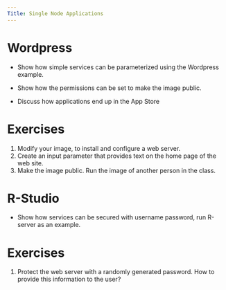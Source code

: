 ```yaml
---
Title: Single Node Applications
---
```


# Wordpress

* Show how simple services can be parameterized using the Wordpress
  example.

* Show how the permissions can be set to make the image public. 

* Discuss how applications end up in the App Store

# Exercises

  1. Modify your image, to install and configure a web server.
  2. Create an input parameter that provides text on the home page of
     the web site. 
  3. Make the image public.  Run the image of another person in the
     class. 

# R-Studio

* Show how services can be secured with username password, run
  R-server as an example.

# Exercises

  1. Protect the web server with a randomly generated password.  How
     to provide this information to the user?
 
